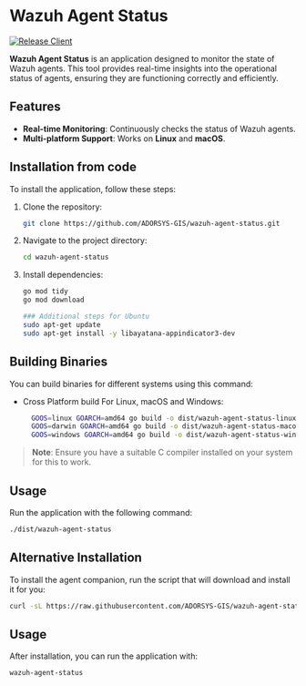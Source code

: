 # Wazuh Agent Status
[![Release Client](https://github.com/ADORSYS-GIS/wazuh-agent-status/actions/workflows/release.yaml/badge.svg)](https://github.com/ADORSYS-GIS/wazuh-agent-status/actions/workflows/release.yaml)

**Wazuh Agent Status** is an application designed to monitor the state of Wazuh agents. This tool provides real-time insights into the operational status of agents, ensuring they are functioning correctly and efficiently.

## Features

- **Real-time Monitoring**: Continuously checks the status of Wazuh agents.
- **Multi-platform Support**: Works on **Linux** and **macOS**.

## Installation from code

To install the application, follow these steps:

1. Clone the repository:
   ```bash
   git clone https://github.com/ADORSYS-GIS/wazuh-agent-status.git
   ```
2. Navigate to the project directory:
   ```bash
   cd wazuh-agent-status
   ```
3. Install dependencies:
   ```bash
   go mod tidy
   go mod download
   
   ### Additional steps for Ubuntu
   sudo apt-get update
   sudo apt-get install -y libayatana-appindicator3-dev
   ```

## Building Binaries

You can build binaries for different systems using this command:

- Cross Platform build For Linux, macOS and Windows:
  ```bash
    GOOS=linux GOARCH=amd64 go build -o dist/wazuh-agent-status-linux
    GOOS=darwin GOARCH=amd64 go build -o dist/wazuh-agent-status-macos
    GOOS=windows GOARCH=amd64 go build -o dist/wazuh-agent-status-windows
  ```

> **Note**: Ensure you have a suitable C compiler installed on your system for this to work.

## Usage

Run the application with the following command:
```bash
./dist/wazuh-agent-status
```

## Alternative Installation

To install the agent companion, run the script that will download and install it for you:
```bash
curl -sL https://raw.githubusercontent.com/ADORSYS-GIS/wazuh-agent-status/main/scripts/install.sh | bash
```

## Usage

After installation, you can run the application with:
```bash
wazuh-agent-status
```